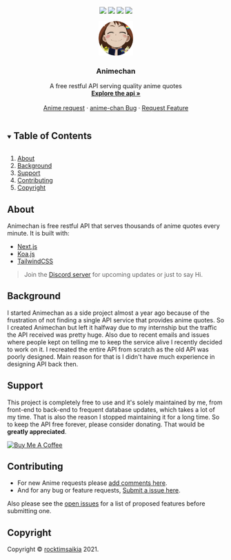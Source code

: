 <p align="center">
  <a href="https://github.com/rocktimsaikia/anime-chan/stargazers"><img src="https://img.shields.io/github/stars/rocktimsaikia/anime-chan.svg?style=for-the-badge"/></a>
  <a href="https://github.com/rocktimsaikia/anime-chan/network/members"><img src="https://img.shields.io/github/forks/rocktimsaikia/anime-chan.svg?style=for-the-badge"/></a>
  <a href="https://github.com/rocktimsaikia/anime-chan/issues"><img src="https://img.shields.io/github/issues/rocktimsaikia/anime-chan.svg?style=for-the-badge"/></a>
  <a href="https://github.com/rocktimsaikia/anime-chan/blob/master/LICENSE.txt"><img src="https://img.shields.io/github/license/rocktimsaikia/anime-chan.svg?style=for-the-badge"/></a>
</a>

<!-- PROJECT LOGO -->
<br />
<p align="center">
  <a href="https://github.com/rocktimsaikia/anime-chan">
    <img src="images/animechan_logo.png" alt="Logo" width="80" height="80">
  </a>

  <h3 align="center">Animechan</h3>

  <p align="center">
    A free restful API serving quality anime quotes
    <br />
    <a href="https://animechan.vercel.app/"><strong>Explore the api »</strong></a>
    <br />
    <br />
    <a href="https://github.com/RocktimSaikia/anime-chan/issues/39">Anime request</a>
    ·
    <a href="https://github.com/rocktimsaikia/anime-chan/issues">anime-chan Bug</a>
    ·
    <a href="https://github.com/rocktimsaikia/anime-chan/issues">Request Feature</a>
  </p>
</p>



<!-- TABLE OF CONTENTS -->
<details open="open">
  <summary><h2 style="display: inline-block">Table of Contents</h2></summary>
  <ol>
    <li><a href="#about">About</a></li>
    <li><a href="#background">Background</a></li>
    <li><a href="#support">Support</a></li>
    <li><a href="#contributing">Contributing</a></li>
    <li><a href="#copyright">Copyright</a></li>
  </ol>
</details>


## About
Animechan is free restful API that serves thousands of anime quotes every minute. It is built with:

* [Next.js](https://nextjs.org/)
* [Koa.js](https://koajs.com/)
* [TailwindCSS](https://tailwindcss.com/)


> Join the [Discord server](https://discord.gg/zjVWGTAVyC) for upcoming updates or just to say Hi.

<!-- ABOUT THE PROJECT -->
## Background

I started Animechan as a side project almost a year ago because of the frustration of not finding a single API service that provides anime quotes. So I created Animechan but left it halfway due to my internship but the traffic the API received was pretty huge. Also due to recent emails and issues where people kept on telling me to keep the service alive I recently decided to work on it. I recreated the entire API from scratch as the old API was poorly designed. Main reason for that is I didn't have much experience in designing API back then.



<!-- USAGE EXAMPLES -->
## Support

This project is completely free to use and it's solely maintained by me, from front-end to back-end to frequent database updates, which takes a lot of my time. That is also the reason I stopped maintaining it for a long time. So to keep the API free forever, please consider donating. That would be **greatly appreciated**.

<a href="https://www.buymeacoffee.com/7BdaxfI" target="_blank"><img src="https://cdn.buymeacoffee.com/buttons/default-orange.png" alt="Buy Me A Coffee" height="40" width="174"></a>



<!-- CONTRIBUTING -->
## Contributing

- For new Anime requests please [add comments here](https://github.com/RocktimSaikia/anime-chan/issues/39).
- And for any bug or feature requests, [Submit a issue here](https://github.com/RocktimSaikia/anime-chan/issues).

Also please see the [open issues](https://github.com/rocktimsaikia/anime-chan/issues) for a list of proposed features before submitting one.

<!-- LICENSE -->
## Copyright

Copyright © [rocktimsaikia](https://rocktimsaikia.now.sh) 2021.
